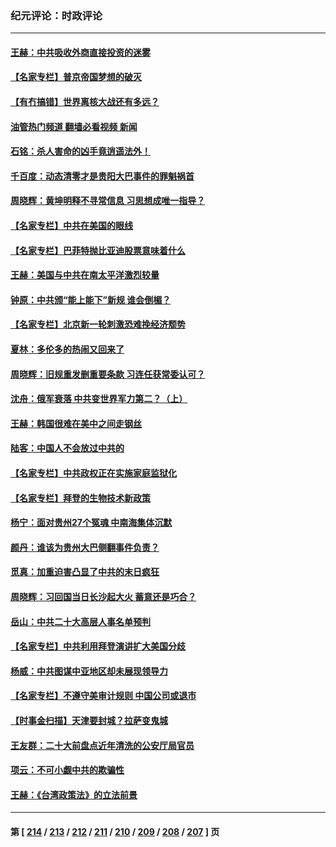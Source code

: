 ### 纪元评论：时政评论
---
#### [王赫：中共吸收外商直接投资的迷雾](../../pages/nsc1025/n13830276.md?09230330) 
#### [【名家专栏】普京帝国梦想的破灭](../../pages/nsc1025/n13830461.md?09230330) 
#### [【有冇搞错】世界离核大战还有多远？](../../pages/nsc1025/n13830170.md?09230330) 
#### [油管热门频道 翻墙必看视频 新闻](ok?09230330)
#### [石铭：杀人害命的凶手竟逍遥法外！](../../pages/nsc1025/n13830248.md?09230330) 
#### [千百度：动态清零才是贵阳大巴事件的罪魁祸首](../../pages/nsc1025/n13830218.md?09230330) 
#### [周晓辉：黄坤明释不寻常信息 习思想成唯一指导？](../../pages/nsc1025/n13829810.md?09230330) 
#### [【名家专栏】中共在美国的眼线](../../pages/nsc1025/n13829389.md?09230330) 
#### [【名家专栏】巴菲特抛比亚迪股票意味着什么](../../pages/nsc1025/n13829390.md?09230330) 
#### [王赫：美国与中共在南太平洋激烈较量](../../pages/nsc1025/n13829445.md?09230330) 
#### [钟原：中共颁“能上能下”新规 谁会倒楣？](../../pages/nsc1025/n13829244.md?09230330) 
#### [【名家专栏】北京新一轮刺激恐难挽经济颓势](../../pages/nsc1025/n13828954.md?09230330) 
#### [夏林：多伦多的热闹又回来了](../../pages/nsc1025/n13829144.md?09230330) 
#### [周晓辉：旧规重发删重要条款 习连任获常委认可？](../../pages/nsc1025/n13829011.md?09230330) 
#### [沈舟：俄军衰落 中共变世界军力第二？（上）](../../pages/nsc1025/n13828635.md?09230330) 
#### [王赫：韩国很难在美中之间走钢丝](../../pages/nsc1025/n13828595.md?09230330) 
#### [陆客：中国人不会放过中共的](../../pages/nsc1025/n13828481.md?09230330) 
#### [【名家专栏】中共政权正在实施家庭监狱化](../../pages/nsc1025/n13828326.md?09230330) 
#### [【名家专栏】拜登的生物技术新政策](../../pages/nsc1025/n13828316.md?09230330) 
#### [杨宁：面对贵州27个冤魂 中南海集体沉默](../../pages/nsc1025/n13828296.md?09230330) 
#### [颜丹：谁该为贵州大巴侧翻事件负责？](../../pages/nsc1025/n13828214.md?09230330) 
#### [觅真：加重迫害凸显了中共的末日疯狂](../../pages/nsc1025/n13828100.md?09230330) 
#### [周晓辉：习回国当日长沙起大火 蓄意还是巧合？](../../pages/nsc1025/n13827766.md?09230330) 
#### [岳山：中共二十大高层人事名单预判](../../pages/nsc1025/n13827548.md?09230330) 
#### [【名家专栏】中共利用拜登演讲扩大美国分歧](../../pages/nsc1025/n13827609.md?09230330) 
#### [杨威：中共图谋中亚地区却未展现领导力](../../pages/nsc1025/n13827382.md?09230330) 
#### [【名家专栏】不遵守美审计规则 中国公司或退市](../../pages/nsc1025/n13827189.md?09230330) 
#### [【时事金扫描】天津要封城？拉萨变鬼城](../../pages/nsc1025/n13827171.md?09230330) 
#### [王友群：二十大前盘点近年清洗的公安厅局官员](../../pages/nsc1025/n13826943.md?09230330) 
#### [项云：不可小觑中共的欺骗性](../../pages/nsc1025/n13827056.md?09230330) 
#### [王赫：《台湾政策法》的立法前景](../../pages/nsc1025/n13826910.md?09230330) 

---
#### 第 [ [214](./214.md?09230330) / [213](./213.md?09230330) / [212](./212.md?09230330) / [211](./211.md?09230330) / [210](./210.md?09230330) / [209](./209.md?09230330) / [208](./208.md?09230330) / [207](./207.md?09230330) ] 页
